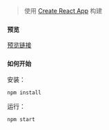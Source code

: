 > 使用 [Create React App](https://github.com/facebook/create-react-app) 构建

### `预览`
[预览链接](https://loveloki.github.io/shuang-pin-react/)
### `如何开始`
安装：
```
npm install
```

运行：
```
npm start
```
